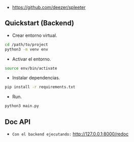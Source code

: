 - https://github.com/deezer/spleeter


## Quickstart (Backend)
- Crear entorno virtual.
```bash
cd /path/to/project
python3 -m venv env
```

- Activar el entorno.
```bash
source env/bin/activate
```

- Instalar dependencias.
```bash
pip install -r requirements.txt
```

- Run.
```bash
python3 main.py
```

## Doc API
- `Con el backend ejecutando:` http://127.0.0.1:8000/redoc
